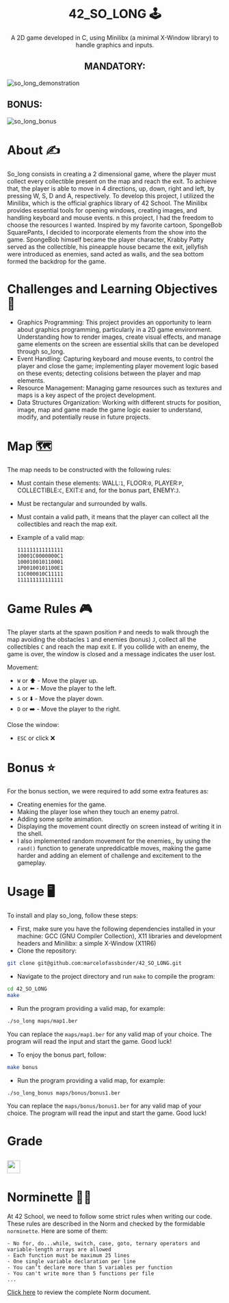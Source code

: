 <h1 align=center>
 42_SO_LONG 🕹️
</h1>
<div align=center>
 A 2D game developed in C, using Minilibx (a minimal X-Window library) to handle graphics and inputs.
</div>
<h2 align=center>
MANDATORY:
</h2>

![so_long_demonstration](textures/so_long.gif "so_long demonstration")

## BONUS:

![so_long_bonus](textures/so_long.gif "so_long bonus")
# About ✍
So_long consists in creating a 2 dimensional game, where the player must collect every collectible present on the map and reach the exit. To achieve that, the player is able to move in 4 directions, up, down, right and left, by pressing W, S, D and A, respectively. To develop this project, I utilized the Minilibx, which is the official graphics library of 42 School. The Minilibx provides essential tools for opening windows, creating images, and handling keyboard and mouse events. n this project, I had the freedom to choose the resources I wanted. Inspired by my favorite cartoon, SpongeBob SquarePants, I decided to incorporate elements from the show into the game. SpongeBob himself became the player character, Krabby Patty served as the collectible, his pineapple house became the exit, jellyfish were introduced as enemies, sand acted as walls, and the sea bottom formed the backdrop for the game.
# Challenges and Learning Objectives 🧠
- Graphics Programming: This project provides an opportunity to learn about graphics programming, particularly in a 2D game environment. Understanding how to render images, create visual effects, and manage game elements on the screen are essential skills that can be developed through so_long.
- Event Handling: Capturing keyboard and mouse events, to control the player and close the game; implementing player movement logic based on these events; detecting colisions between the player and map elements. 
- Resource Management: Managing game resources such as textures and maps is a key aspect of the project development.
- Data Structures Organization: Working with different structs for position, image, map and game made the game logic easier to understand, modify, and potentially reuse in future projects.
# Map 🗺️
The map needs to be constructed with the following rules:
- Must contain these elements: WALL:``1``, FLOOR:``0``, PLAYER:``P``, COLLECTIBLE:``C``, EXIT:``E`` and, for the bonus part, ENEMY:``J``.
- Must be rectangular and surrounded by walls.
- Must contain a valid path, it means that the player can collect all the collectibles and reach the map exit.
- Example of a valid map:

  ```text
  111111111111111
  10001C0000000C1
  100010010110001
  1P00100101100E1
  11C000010C11111
  111111111111111
# Game Rules 🎮
The player starts at the spawn position ``P`` and needs to walk through the map avoiding the obstacles ``1`` and enemies (bonus) ``J``, collect all the collectibles ``C`` and reach the map exit ``E``. If you collide with an enemy, the game is over, the window is closed and a message indicates the user lost.

Movement:
- ``W`` or ⬆️ - Move the player up.
- ``A`` or ⬅️ - Move the player to the left.
- ``S`` or ⬇️ - Move the player down.
- ``D`` or ➡️ - Move the player to the right.

Close the window:
- ``ESC`` or click ❌

# Bonus ⭐
For the bonus section, we were required to add some extra features as:
- Creating enemies for the game.
- Making the player lose when they touch an enemy patrol.
- Adding some sprite animation.
- Displaying the movement count directly on screen instead of writing it in the shell.
- I also implemented random movement for the enemies,, by using the ``rand()`` function to generate unpreddicatble moves, making the game harder and adding an element of challenge and excitement to the gameplay.

# Usage 🖥️
To install and play so_long, follow these steps:
- First, make sure you have the following dependencies installed in your machine: GCC (GNU Compiler Collection), X11 libraries and development headers and Minilibx: a simple X-Window (X11R6)
- Clone the repository:
```bash
git clone git@github.com:marcelofassbinder/42_SO_LONG.git
```
- Navigate to the project directory and run ``make`` to compile the program:
```bash
cd 42_SO_LONG
make
```
- Run the program providing a valid map, for example:
```bash
./so_long maps/map1.ber
```
You can replace the ```maps/map1.ber``` for any valid map of your choice. The program will read the input and start the game. Good luck!

- To enjoy the bonus part, follow:
```bash
make bonus
```
- Run the program providing a valid map, for example:
```bash
./so_long_bonus maps/bonus/bonus1.ber
```
You can replace the ```maps/bonus/bonus1.ber``` for any valid map of your choice. The program will read the input and start the game. Good luck!

# Grade  <p><img height="30px" src="https://img.shields.io/badge/-124%20%2F%20100-success" /></p>

# Norminette 💂🏻
At 42 School, we need to follow some strict rules when writing our code. These rules are described in the Norm and checked by the formidable `norminette`. Here are some of them:
```
- No for, do...while, switch, case, goto, ternary operators and variable-length arrays are allowed
- Each function must be maximum 25 lines
- One single variable declaration per line
- You can’t declare more than 5 variables per function
- You can't write more than 5 functions per file
...
```
[Click here](https://github.com/42School/norminette/blob/master/pdf/en.norm.pdf) to review the complete Norm document.
